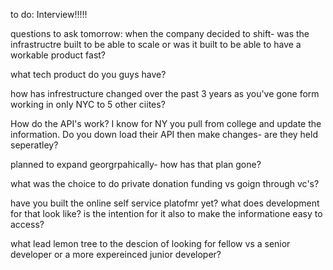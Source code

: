 to do:
Interview!!!!!

questions to ask tomorrow:
when the company decided to shift- was the infrastructre built to be able to scale or was it built to be able to have a workable product fast?

what tech product do you guys have?

how has infrestructure changed over the past 3 years as you've gone form working in only NYC to 5 other ciites?

How do the API's work? I know for NY you pull from college and update the information. Do you down load their API then make changes- are they held seperatley?

planned to expand georgrpahically- how has that plan gone?

what was the choice to do private donation funding vs goign through vc's?

have you built the online self service platofmr yet? what does development for that look like? is the intention for it also to make the informatione easy to access?

what lead lemon tree to the descion of looking for fellow vs a senior developer or a more expereinced junior developer?
